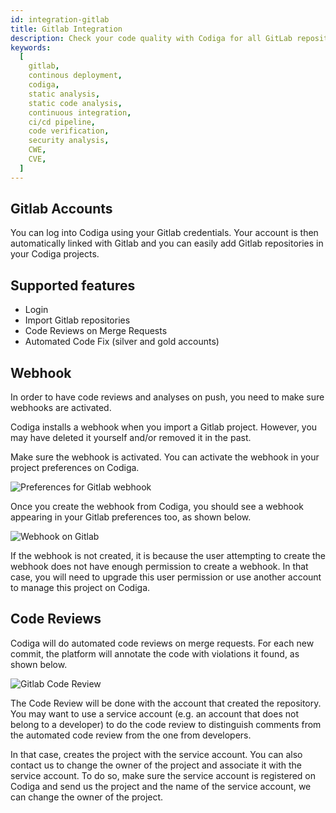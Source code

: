 ```yaml
---
id: integration-gitlab
title: Gitlab Integration
description: Check your code quality with Codiga for all GitLab repositories. Work for for 12+ languages. Free 14 days trial.
keywords:
  [
    gitlab,
    continous deployment,
    codiga,
    static analysis,
    static code analysis,
    continuous integration,
    ci/cd pipeline,
    code verification,
    security analysis,
    CWE,
    CVE,
  ]
---
```


## Gitlab Accounts

You can log into Codiga using your Gitlab credentials.
Your account is then automatically linked with Gitlab and you
can easily add Gitlab repositories in your Codiga projects.

## Supported features

- Login
- Import Gitlab repositories
- Code Reviews on Merge Requests
- Automated Code Fix (silver and gold accounts)

## Webhook

In order to have code reviews and analyses on push, you need to
make sure webhooks are activated.

Codiga installs a webhook when you import a Gitlab project.
However, you may have deleted it yourself and/or removed it in the past.

Make sure the webhook is activated. You can activate the webhook in your
project preferences on Codiga.

![Preferences for Gitlab webhook](/img/gitlab-webhook-preferences.png)

Once you create the webhook from Codiga, you should see
a webhook appearing in your Gitlab preferences too, as shown below.

![Webhook on Gitlab](/img/gitlab-webhook-preferences-gitlab.png)

If the webhook is not created, it is because the user attempting to create
the webhook does not have enough permission to create a webhook. In that
case, you will need to upgrade this user permission or use another
account to manage this project on Codiga.

## Code Reviews

Codiga will do automated code reviews on merge requests. For
each new commit, the platform will annotate the code with violations
it found, as shown below.

![Gitlab Code Review](/img/gitlab-code-review-example.png)

The Code Review will be done with the account that created the repository.
You may want to use a service account (e.g. an account that does not
belong to a developer) to do the code review to distinguish comments
from the automated code review from the one from developers.

In that case, creates the project with the service account. You can
also contact us to change the owner of the project and associate it
with the service account. To do so, make sure the service account is
registered on Codiga and send us the project and the name of
the service account, we can change the owner of the project.
